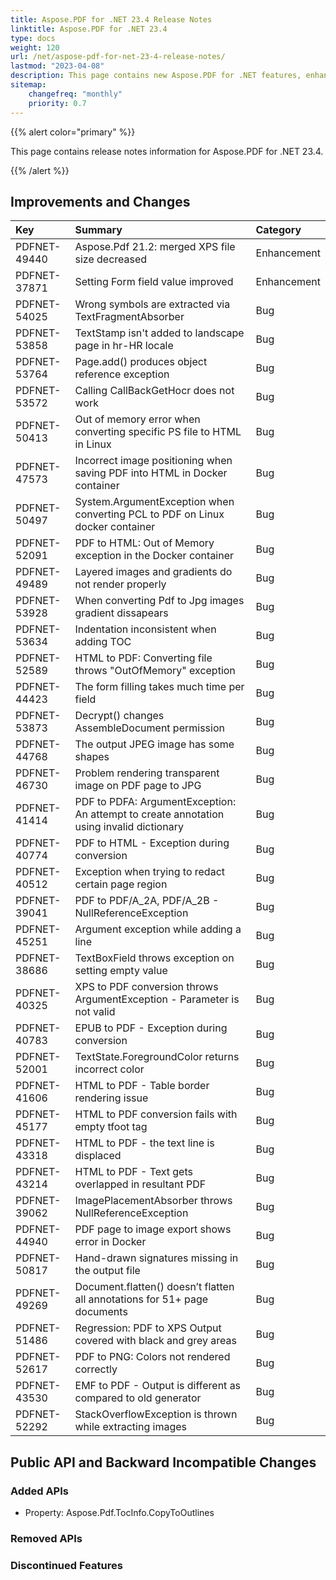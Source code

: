 ```yaml
---
title: Aspose.PDF for .NET 23.4 Release Notes
linktitle: Aspose.PDF for .NET 23.4
type: docs
weight: 120
url: /net/aspose-pdf-for-net-23-4-release-notes/
lastmod: "2023-04-08"
description: This page contains new Aspose.PDF for .NET features, enhancement, and bug fixes in 2023, version 23.4.
sitemap:
    changefreq: "monthly"
    priority: 0.7
---
```


{{% alert color="primary" %}}

This page contains release notes information for Aspose.PDF for .NET 23.4.

{{% /alert %}}

## Improvements and Changes

|**Key**|**Summary**|**Category**|
| :- | :- | :- |
|PDFNET-49440|Aspose.Pdf 21.2: merged XPS file size decreased|Enhancement|
|PDFNET-37871|Setting Form field value improved|Enhancement|
|PDFNET-54025|Wrong symbols are extracted via TextFragmentAbsorber|Bug|
|PDFNET-53858|TextStamp isn't added to landscape page in hr-HR locale|Bug|
|PDFNET-53764|Page.add() produces object reference exception|Bug|
|PDFNET-53572|Calling CallBackGetHocr does not work|Bug|
|PDFNET-50413|Out of memory error when converting specific PS file to HTML in Linux|Bug|
|PDFNET-47573|Incorrect image positioning when saving PDF into HTML in Docker container|Bug|
|PDFNET-50497|System.ArgumentException when converting PCL to PDF on Linux docker container|Bug|
|PDFNET-52091|PDF to HTML: Out of Memory exception in the Docker container|Bug|
|PDFNET-49489|Layered images and gradients do not render properly|Bug|
|PDFNET-53928|When converting Pdf to Jpg images gradient dissapears|Bug|
|PDFNET-53634|Indentation inconsistent when adding TOC|Bug|
|PDFNET-52589|HTML to PDF: Converting file throws "OutOfMemory" exception|Bug|
|PDFNET-44423|The form filling takes much time per field|Bug|
|PDFNET-53873|Decrypt() changes AssembleDocument permission|Bug|
|PDFNET-44768|The output JPEG image has some shapes|Bug|
|PDFNET-46730|Problem rendering transparent image on PDF page to JPG|Bug|
|PDFNET-41414|PDF to PDFA: ArgumentException: An attempt to create annotation using invalid dictionary|Bug|
|PDFNET-40774|PDF to HTML - Exception during conversion|Bug|
|PDFNET-40512|Exception when trying to redact certain page region|Bug|
|PDFNET-39041|PDF to PDF/A_2A, PDF/A_2B - NullReferenceException|Bug|
|PDFNET-45251|Argument exception while adding a line|Bug|
|PDFNET-38686|TextBoxField throws exception on setting empty value|Bug|
|PDFNET-40325|XPS to PDF conversion throws ArgumentException - Parameter is not valid|Bug|
|PDFNET-40783|EPUB to PDF - Exception during conversion|Bug|
|PDFNET-52001|TextState.ForegroundColor returns incorrect color|Bug|
|PDFNET-41606|HTML to PDF - Table border rendering issue|Bug|
|PDFNET-45177|HTML to PDF conversion fails with empty tfoot tag|Bug|
|PDFNET-43318|HTML to PDF - the text line is displaced|Bug|
|PDFNET-43214|HTML to PDF - Text gets overlapped in resultant PDF|Bug|
|PDFNET-39062|ImagePlacementAbsorber throws NullReferenceException|Bug|
|PDFNET-44940|PDF page to image export shows error in Docker|Bug|
|PDFNET-50817|Hand-drawn signatures missing in the output file|Bug|
|PDFNET-49269|Document.flatten() doesn’t flatten all annotations for 51+ page documents|Bug|
|PDFNET-51486|Regression: PDF to XPS Output covered with black and grey areas|Bug|
|PDFNET-52617|PDF to PNG: Colors not rendered correctly|Bug|
|PDFNET-43530|EMF to PDF - Output is different as compared to old generator|Bug|
|PDFNET-52292|StackOverflowException is thrown while extracting images|Bug|

## Public API and Backward Incompatible Changes

### Added APIs
* Property: Aspose.Pdf.TocInfo.CopyToOutlines

### Removed APIs

### Discontinued Features

